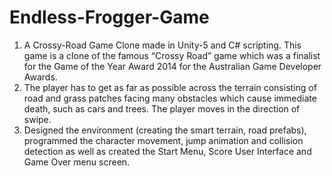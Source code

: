 # Endless-Frogger-Game
1. A Crossy-Road Game Clone made in Unity-5 and C# scripting. This game is a clone of the famous “Crossy Road” game which was a finalist
   for the Game of the Year Award 2014 for the Australian Game Developer Awards.
2. The player has to get as far as possible across the terrain consisting of road and grass patches facing many obstacles which cause 
   immediate death, such as cars and trees. The player moves in the direction of swipe.
3. Designed the environment (creating the smart terrain, road prefabs), programmed the character movement, jump animation and collision
   detection as well as created the Start Menu, Score User Interface and Game Over menu screen.
